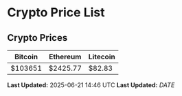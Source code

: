 # Crypto Price List

## Crypto Prices
| Bitcoin | Ethereum | Litecoin |
| ------- | -------- | -------- |
| $103651 | $2425.77 | $82.83 |
**Last Updated:** 2025-06-21 14:46 UTC
**Last Updated:** $DATE$
